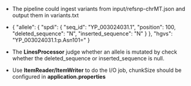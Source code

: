 - The pipeline could ingest variants from input/refsnp-chrMT.json and output them in variants.txt

- {
"allele": {
  "spdi": {
    "seq_id": "YP_003024031.1",
    "position": 100,
    "deleted_sequence": "N",
    "inserted_sequence": "N"
  }
},
"hgvs": "YP_003024031.1:p.Asn101="
}
  
- The **LinesProcessor** judge whether an allele is mutated by check whether the deleted_sequence or inserted_sequence is null.  
- Use **ItemReader/ItemWriter** to do the I/O job, chunkSize should be configured in **application.properties**
